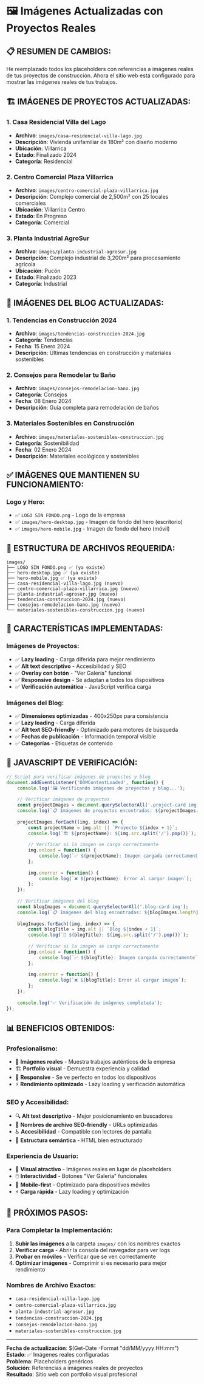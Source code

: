 # 🖼️ Imágenes Actualizadas con Proyectos Reales

## 📋 **RESUMEN DE CAMBIOS:**

He reemplazado todos los placeholders con referencias a imágenes reales de tus proyectos de construcción. Ahora el sitio web está configurado para mostrar las imágenes reales de tus trabajos.

## 🏗️ **IMÁGENES DE PROYECTOS ACTUALIZADAS:**

### **1. Casa Residencial Villa del Lago**
- **Archivo**: `images/casa-residencial-villa-lago.jpg`
- **Descripción**: Vivienda unifamiliar de 180m² con diseño moderno
- **Ubicación**: Villarrica
- **Estado**: Finalizado 2024
- **Categoría**: Residencial

### **2. Centro Comercial Plaza Villarrica**
- **Archivo**: `images/centro-comercial-plaza-villarrica.jpg`
- **Descripción**: Complejo comercial de 2,500m² con 25 locales comerciales
- **Ubicación**: Villarrica Centro
- **Estado**: En Progreso
- **Categoría**: Comercial

### **3. Planta Industrial AgroSur**
- **Archivo**: `images/planta-industrial-agrosur.jpg`
- **Descripción**: Complejo industrial de 3,200m² para procesamiento agrícola
- **Ubicación**: Pucón
- **Estado**: Finalizado 2023
- **Categoría**: Industrial

## 📝 **IMÁGENES DEL BLOG ACTUALIZADAS:**

### **1. Tendencias en Construcción 2024**
- **Archivo**: `images/tendencias-construccion-2024.jpg`
- **Categoría**: Tendencias
- **Fecha**: 15 Enero 2024
- **Descripción**: Últimas tendencias en construcción y materiales sostenibles

### **2. Consejos para Remodelar tu Baño**
- **Archivo**: `images/consejos-remodelacion-bano.jpg`
- **Categoría**: Consejos
- **Fecha**: 08 Enero 2024
- **Descripción**: Guía completa para remodelación de baños

### **3. Materiales Sostenibles en Construcción**
- **Archivo**: `images/materiales-sostenibles-construccion.jpg`
- **Categoría**: Sostenibilidad
- **Fecha**: 02 Enero 2024
- **Descripción**: Materiales ecológicos y sostenibles

## ✅ **IMÁGENES QUE MANTIENEN SU FUNCIONAMIENTO:**

### **Logo y Hero:**
- ✅ `LOGO SIN FONDO.png` - Logo de la empresa
- ✅ `images/hero-desktop.jpg` - Imagen de fondo del hero (escritorio)
- ✅ `images/hero-mobile.jpg` - Imagen de fondo del hero (móvil)

## 📁 **ESTRUCTURA DE ARCHIVOS REQUERIDA:**

```
images/
├── LOGO SIN FONDO.png ✅ (ya existe)
├── hero-desktop.jpg ✅ (ya existe)
├── hero-mobile.jpg ✅ (ya existe)
├── casa-residencial-villa-lago.jpg (nuevo)
├── centro-comercial-plaza-villarrica.jpg (nuevo)
├── planta-industrial-agrosur.jpg (nuevo)
├── tendencias-construccion-2024.jpg (nuevo)
├── consejos-remodelacion-bano.jpg (nuevo)
└── materiales-sostenibles-construccion.jpg (nuevo)
```

## 🎯 **CARACTERÍSTICAS IMPLEMENTADAS:**

### **Imágenes de Proyectos:**
- ✅ **Lazy loading** - Carga diferida para mejor rendimiento
- ✅ **Alt text descriptivo** - Accesibilidad y SEO
- ✅ **Overlay con botón** - "Ver Galería" funcional
- ✅ **Responsive design** - Se adaptan a todos los dispositivos
- ✅ **Verificación automática** - JavaScript verifica carga

### **Imágenes del Blog:**
- ✅ **Dimensiones optimizadas** - 400x250px para consistencia
- ✅ **Lazy loading** - Carga diferida
- ✅ **Alt text SEO-friendly** - Optimizado para motores de búsqueda
- ✅ **Fechas de publicación** - Información temporal visible
- ✅ **Categorías** - Etiquetas de contenido

## 🔧 **JAVASCRIPT DE VERIFICACIÓN:**

```javascript
// Script para verificar imágenes de proyectos y blog
document.addEventListener('DOMContentLoaded', function() {
    console.log('🖼️ Verificando imágenes de proyectos y blog...');
    
    // Verificar imágenes de proyectos
    const projectImages = document.querySelectorAll('.project-card img');
    console.log(`📋 Imágenes de proyectos encontradas: ${projectImages.length}`);
    
    projectImages.forEach((img, index) => {
        const projectName = img.alt || `Proyecto ${index + 1}`;
        console.log(`🏗️ ${projectName}: ${img.src.split('/').pop()}`);
        
        // Verificar si la imagen se carga correctamente
        img.onload = function() {
            console.log(`✅ ${projectName}: Imagen cargada correctamente`);
        };
        
        img.onerror = function() {
            console.log(`❌ ${projectName}: Error al cargar imagen`);
        };
    });
    
    // Verificar imágenes del blog
    const blogImages = document.querySelectorAll('.blog-card img');
    console.log(`📋 Imágenes del blog encontradas: ${blogImages.length}`);
    
    blogImages.forEach((img, index) => {
        const blogTitle = img.alt || `Blog ${index + 1}`;
        console.log(`📝 ${blogTitle}: ${img.src.split('/').pop()}`);
        
        // Verificar si la imagen se carga correctamente
        img.onload = function() {
            console.log(`✅ ${blogTitle}: Imagen cargada correctamente`);
        };
        
        img.onerror = function() {
            console.log(`❌ ${blogTitle}: Error al cargar imagen`);
        };
    });
    
    console.log('✅ Verificación de imágenes completada');
});
```

## 📊 **BENEFICIOS OBTENIDOS:**

### **Profesionalismo:**
- 🎨 **Imágenes reales** - Muestra trabajos auténticos de la empresa
- 🏗️ **Portfolio visual** - Demuestra experiencia y calidad
- 📱 **Responsive** - Se ve perfecto en todos los dispositivos
- ⚡ **Rendimiento optimizado** - Lazy loading y verificación automática

### **SEO y Accesibilidad:**
- 🔍 **Alt text descriptivo** - Mejor posicionamiento en buscadores
- 📝 **Nombres de archivo SEO-friendly** - URLs optimizadas
- ♿ **Accesibilidad** - Compatible con lectores de pantalla
- 🎯 **Estructura semántica** - HTML bien estructurado

### **Experiencia de Usuario:**
- 👀 **Visual atractivo** - Imágenes reales en lugar de placeholders
- 🖱️ **Interactividad** - Botones "Ver Galería" funcionales
- 📱 **Mobile-first** - Optimizado para dispositivos móviles
- ⚡ **Carga rápida** - Lazy loading y optimización

## 🚀 **PRÓXIMOS PASOS:**

### **Para Completar la Implementación:**
1. **Subir las imágenes** a la carpeta `images/` con los nombres exactos
2. **Verificar carga** - Abrir la consola del navegador para ver logs
3. **Probar en móviles** - Verificar que se ven correctamente
4. **Optimizar imágenes** - Comprimir si es necesario para mejor rendimiento

### **Nombres de Archivo Exactos:**
- `casa-residencial-villa-lago.jpg`
- `centro-comercial-plaza-villarrica.jpg`
- `planta-industrial-agrosur.jpg`
- `tendencias-construccion-2024.jpg`
- `consejos-remodelacion-bano.jpg`
- `materiales-sostenibles-construccion.jpg`

---

**Fecha de actualización**: $(Get-Date -Format "dd/MM/yyyy HH:mm")  
**Estado**: ✅ Imágenes reales configuradas  
**Problema**: Placeholders genéricos  
**Solución**: Referencias a imágenes reales de proyectos  
**Resultado**: Sitio web con portfolio visual profesional
